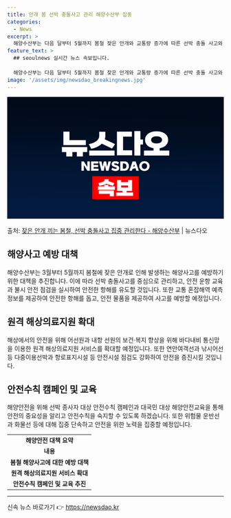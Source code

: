 ```yaml
---
title: 안개 봄 선박 충돌사고 관리 해양수산부 집중
categories:
  - News
excerpt: >
  해양수산부는 다음 달부터 5월까지 봄철 잦은 안개와 교통량 증가에 따른 선박 충돌 사고와 안전 사고 등에 대…
feature_text: >
  ## seoulnews 실시간 뉴스 속보입니다.

  해양수산부는 다음 달부터 5월까지 봄철 잦은 안개와 교통량 증가에 따른 선박 충돌 사고와 안전 사고 등에 대…
image: '/assets/img/newsdao_breakingnews.jpg'
---
```


![뉴스다오 속보](/assets/img/newsdao_breakingnews.jpg)

<p>출처: <a href="https://newsdao.kr/3252" rel="dofollow">잦은 안개 끼는 봄철, 선박 충돌사고 집중 관리한다 - 해양수산부</a> | 뉴스다오</p>

<h2 data-ke-size="size26">해양사고 예방 대책</h2>
<p data-ke-size="size16">해양수산부는 3월부터 5월까지 봄철에 잦은 안개로 인해 발생하는 해양사고를 예방하기 위한 대책을 추진합니다. 이에 따라 선박 충돌사고를 중심으로 관리하고, 안전 운항 교육과 불시 안전 점검을 실시하여 안전한 항해를 유도할 것입니다. 또한 교통 혼잡해역 예측 정보를 제공하여 안전한 항해를 돕고, 안전 물품을 제공하여 사고를 예방할 예정입니다.</p>

<h2 data-ke-size="size26">원격 해상의료지원 확대</h2>
<p data-ke-size="size16">해상에서의 안전을 위해 어선원과 내항 선원의 보건·복지 향상을 위해 바다내비 통신망을 이용한 원격 해상의료지원 서비스를 확대할 예정입니다. 또한 연안여객선과 낚시어선 등 다중이용선박과 항로표지시설 등 안전시설 점검도 강화하여 안전을 증진시킬 것입니다.</p>

<h2 data-ke-size="size26">안전수칙 캠페인 및 교육</h2>
<p data-ke-size="size16">해양안전을 위해 선박 종사자 대상 안전수칙 캠페인과 대국민 대상 해양안전교육을 통해 안전의 중요성을 알리고 안전수칙을 숙지할 수 있도록 하겠습니다. 또한 위험물 운반선과 화물선 등에 대해 집중 단속하고 안전을 위한 노력을 집중할 예정입니다.</p>

<table>
  <tr>
    <td style="text-align: center; height: 17px;"><b>해양안전 대책 요약</b></td>
  </tr>
  <tr>
    <td style="text-align: center; height: 17px;"><b>내용</b></td>
  </tr>
  <tr>
    <td style="text-align: center; height: 17px;"><b>봄철 해양사고에 대한 예방 대책</b></td>
  </tr>
  <tr>
    <td style="text-align: center; height: 17px;"><b>원격 해상의료지원 서비스 확대</b></td>
  </tr>
  <tr>
    <td style="text-align: center; height: 17px;"><b>안전수칙 캠페인 및 교육 추진</b></td>
  </tr>
</table>

<hr> 

신속 뉴스 바로가기 👉 <a href="https://newsdao.kr" rel="dofollow">https://newsdao.kr</a>


